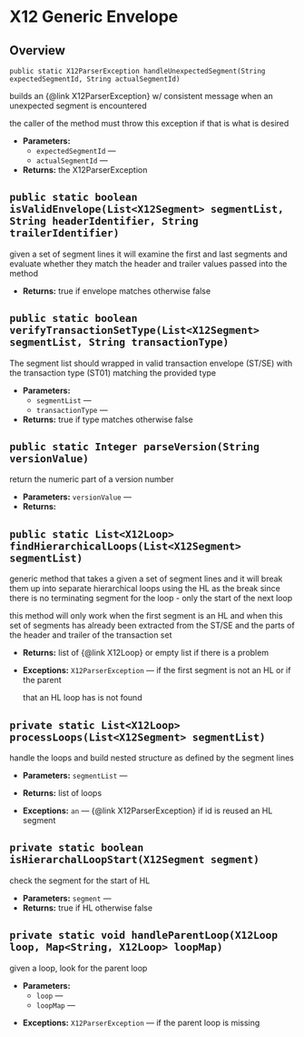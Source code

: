 # X12 Generic Envelope


## Overview 

`public static X12ParserException handleUnexpectedSegment(String expectedSegmentId, String actualSegmentId)`

builds an {@link X12ParserException} w/ consistent message when an unexpected segment is encountered

the caller of the method must throw this exception if that is what is desired

 * **Parameters:**
   * `expectedSegmentId` — 
   * `actualSegmentId` — 
 * **Returns:** the X12ParserException

## `public static boolean isValidEnvelope(List<X12Segment> segmentList, String headerIdentifier, String trailerIdentifier)`

given a set of segment lines it will examine the first and last segments and evaluate whether they match the header and trailer values passed into the method

 * **Returns:** true if envelope matches otherwise false

## `public static boolean verifyTransactionSetType(List<X12Segment> segmentList, String transactionType)`

The segment list should wrapped in valid transaction envelope (ST/SE) with the transaction type (ST01) matching the provided type

 * **Parameters:**
   * `segmentList` — 
   * `transactionType` — 
 * **Returns:** true if type matches otherwise false

## `public static Integer parseVersion(String versionValue)`

return the numeric part of a version number

 * **Parameters:** `versionValue` — 
 * **Returns:** 

## `public static List<X12Loop> findHierarchicalLoops(List<X12Segment> segmentList)`

generic method that takes a given a set of segment lines and it will break them up into separate hierarchical loops using the HL as the break since there is no terminating segment for the loop - only the start of the next loop

this method will only work when the first segment is an HL and when this set of segments has already been extracted from the ST/SE and the parts of the header and trailer of the transaction set

 * **Returns:** list of {@link X12Loop} or empty list if there is a problem

     <p>
 * **Exceptions:** `X12ParserException` — if the first segment is not an HL or if the parent

     that an HL loop has is not found

## `private static List<X12Loop> processLoops(List<X12Segment> segmentList)`

handle the loops and build nested structure as defined by the segment lines

 * **Parameters:** `segmentList` — 
 * **Returns:** list of loops

     <p>
 * **Exceptions:** `an` — {@link X12ParserException} if id is reused an HL segment

## `private static boolean isHierarchalLoopStart(X12Segment segment)`

check the segment for the start of HL

 * **Parameters:** `segment` — 
 * **Returns:** true if HL otherwise false

## `private static void handleParentLoop(X12Loop loop, Map<String, X12Loop> loopMap)`

given a loop, look for the parent loop

 * **Parameters:**
   * `loop` — 
   * `loopMap` — <p>
 * **Exceptions:** `X12ParserException` — if the parent loop is missing